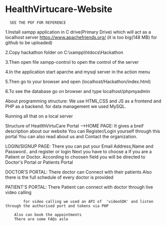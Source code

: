 # HealthVirtucare-Website
      SEE THE PDF FOR REFERENCE
1.Install xampp application in C drive(Primary Drive) which will act as a localhost server
                  https://www.apachefriends.org/
                  (it is too big(148 MB) for github to be uploaded)

2.Copy hackathon folder on 
                    C:\xampp\htdocs\Hackathon

3.Then open file xampp-control to open the control of the server

4.In the application start aparche and mysql server in the action menu

5.Then go to your browser and open (localhost/Hackathon/index.html)

6.To see the database go on browser and type localhost/phpmyadmin

About programming structure:
   We use HTML,CSS and JS as a frontend and PHP as a backend.
for data management we used MySQL.

Running all that on a local server



Structure of HeatlthVirtuCare Portal
-->HOME PAGE:
        It gives a breif description about our website
        You can Register/Login yourself through this portal
        You can also read about us and Contact the organization.

LOGIN/SIGNUP PAGE:
          There you can put your Email Address,Name and Password.. and register or login Next you have to choose  a If you are a Patient or Doctor.
          According to choosen field you will be directed to Doctor's Portal or Patients Portal

  DOCTOR'S PORTAL:
        There doctor can Connect with their patients
        Also there is the full schedule of every doctor is provided
        
  PATIENT'S PORTAL:
        There Patient can connect with doctor through live video calling

            for video calling we used an API of  'videoSDK' and listen through the authorised port and tokens via PHP

        Also can book the appointments
        There are some FAQs aslo
        

